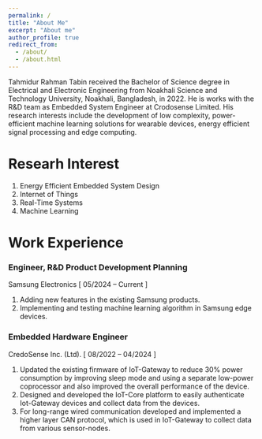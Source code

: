 ```yaml
---
permalink: /
title: "About Me"
excerpt: "About me"
author_profile: true
redirect_from: 
  - /about/
  - /about.html
---
```


Tahmidur Rahman Tabin received the Bachelor of Science degree in Electrical and Electronic Engineering from Noakhali Science and Technology University, Noakhali, Bangladesh, in 2022. He is works with the R&D team as Embedded System Engineer at Crodosense Limited. His research interests include the development of low complexity, power-efficient machine learning solutions for wearable devices, energy efficient signal processing and edge computing. 



# Researh Interest 
1. Energy Efficient Embedded System Design
2. Internet of Things
3. Real-Time Systems
2. Machine Learning


# Work Experience 

### Engineer, R&D Product Development Planning
Samsung Electronics [ 05/2024 – Current ] 

1. Adding new features in the existing Samsung products.
2. Implementing and testing machine learning algorithm in Samsung edge devices.

### Embedded Hardware Engineer
CredoSense Inc. (Ltd). [ 08/2022 – 04/2024 ] 

1. Updated the existing firmware of IoT-Gateway to reduce 30% power consumption by improving sleep mode and using a separate low-power coprocessor and also improved the overall performance of the device.
2. Designed and developed the IoT-Core platform to easily authenticate Iot-Gateway devices and collect data from the devices.
3. For long-range wired communication developed and implemented a higher layer CAN protocol, which is used in IoT-Gateway to collect data from various sensor-nodes.


